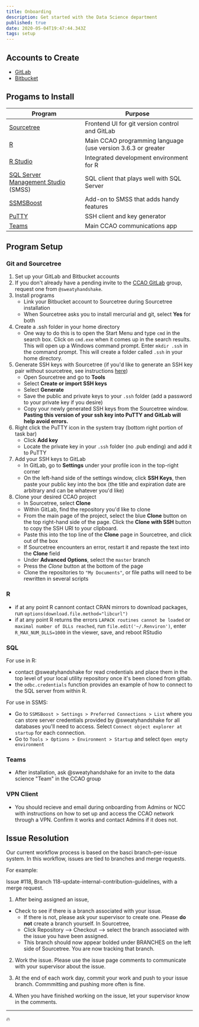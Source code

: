 ```yaml
---
title: Onboarding
description: Get started with the Data Science department
published: true
date: 2020-05-04T19:47:44.343Z
tags: setup
---
```




## Accounts to Create
- [GitLab](https://gitlab.com/)
- [Bitbucket](https://bitbucket.org/)

## Progams to Install
| Program                                                                 | Purpose                                        |
|-------------------------------------------------------------------------|------------------------------------------------|
| [Sourcetree](https://www.sourcetreeapp.com/)                            | Frontend UI for git version control and GitLab |
| [R](https://cloud.r-project.org/)                                       | Main CCAO programming language (use version 3.6.3 or greater     |
| [R Studio](https://rstudio.com/products/rstudio/download/#download)     | Integrated development environment for R       |
| [SQL Server Management Studio](https://aka.ms/ssmsfullsetup) (SMSS)     | SQL client that plays well with SQL Server     |
| [SSMSBoost](https://www.ssmsboost.com/)                                 | Add-on to SMSS that adds handy features        |
| [PuTTY](https://www.putty.org/)                                         | SSH client and key generator                   |
| [Teams](https://products.office.com/en-us/microsoft-teams/download-app) | Main CCAO communications app                   |

## Program Setup

### Git and Sourcetree
1. Set up your GitLab and Bitbucket accounts
2. If you don't already have a pending invite to the [CCAO GitLab](https://gitlab.com/ccao-data-science---modeling) group, request one from `@sweatyhandshake`.
3. Install programs
   * Link your Bitbucket account to Sourcetree during Sourcetree installation
   * When Sourcetree asks you to install mercurial and git, select **Yes** for both
4. Create a .ssh folder in your home directory
   * One way to do this is to open the Start Menu and type `cmd` in the search box. Click on `cmd.exe` when it comes up in the search results. This will open up a Windows command prompt. Enter `mkdir .ssh` in the command prompt. This will create a folder called `.ssh` in your home directory.
5. Generate SSH keys with Sourcetree (if you'd like to generate an SSH key pair without sourcetree, see instructions [here](https://docs.gitlab.com/ee/ssh/#generating-a-new-ssh-key-pair))
   * Open Sourcetree and go to **Tools**
   * Select **Create or import SSH keys**
   * Select **Generate**
   * Save the public and private keys to your `.ssh` folder (add a password to your private key if you desire)
   * Copy your newly generated SSH keys from the Sourcetree window. **Pasting this version of your ssh key into PuTTY and GitLab will help avoid errors.**
6. Right click the PuTTY icon in the system tray (bottom right portion of task bar)
   * Click **Add key**
   * Locate the private key in your `.ssh` folder (no .pub ending) and add it to PuTTY
7. Add your SSH keys to GitLab
   * In GitLab, go to **Settings** under your profile icon in the top-right corner
   * On the left-hand side of the settings window, click **SSH Keys**, then paste your public key into the box (the title and expiration date are arbitrary and can be whatever you'd like)
8. Clone your desired CCAO project
   * In Sourcetree, select **Clone**
   * Within GitLab, find the repository you'd like to clone
   * From the main page of the project, select the blue **Clone** button on the top right-hand side of the page. Click the **Clone with SSH** button to copy the SSH URI to your clipboard.
   * Paste this into the top line of the **Clone** page in Sourcetree, and click out of the box
   * If Sourcetree encounters an error, restart it and repaste the text into the **Clone** field
   * Under **Advanced Options**, select the `master` branch
   * Press the *Clone* button at the bottom of the page
   * Clone the repositories to `"My Documents"`, or file paths will need to be rewritten in several scripts

### R
* if at any point R cannont contact CRAN mirrors to download packages, run `options(download.file.method="libcurl")`
* if at any point R returns the errors `LAPACK routines cannot be loaded` or `maximal number of DLLs reached`, run `file.edit('~/.Renviron')`, enter `R_MAX_NUM_DLLS=1000` in the viewer, save, and reboot RStudio

### SQL
For use in R:
 * contact @sweatyhandshake for read credentials and place them in the top level of your local utility repository once it's been cloned from gitlab.
 * the `odbc.credentials` function provides an example of how to connect to the SQL server from within R.

For use in SSMS:
 * Go to `SSMSBoost > Settings > Preferred Connections > List` where you can store server credentials provided by @sweatyhandshake for all databases you'll need to access. Select `Connect object explorer at startup` for each connection.
 * Go to `Tools > Options > Environment > Startup` and select `Open empty environment`

### Teams
 * After installation, ask @sweatyhandshake for an invite to the data science "Team" in the CCAO group
 
### VPN Client
 * You should recieve and email during onboarding from Admins or NCC with instructions on how to set up and access the CCAO network through a VPN. Confirm it works and contact Admins if it does not.

## Issue Resolution
Our current workflow process is based on the basci branch-per-issue system. In this workflow, issues are tied to branches and merge requests.

For example: 

Issue #118, Branch 118-update-internal-contribution-guidelines, with a merge request.

1. After being assigned an issue,
* Check to see if there is a branch associated with your issue.
   * If there is not, please ask your supervisor to create one. Please **do not** create a branch yourself.
In Sourcetree,
   * Click Repository --> Checkout --> select the branch associated with the issue you have been assigned.
   * This branch should now appear bolded under BRANCHES on the left side of Sourcetree. You are now tracking that branch.
   
2. Work the issue. Please use the issue page comments to communicate with your supervisor about the issue.

3. At the end of each work day, commit your work and push to your issue branch. Commmitting and pushing more often is fine.

4. When you have finished working on the issue, let your supervisor know in the comments.

---
:fire:

